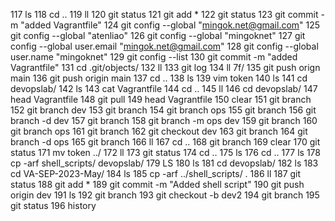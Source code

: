   117  ls
  118  cd ..
  119  ll
  120  git status
  121  git add *
  122  git status
  123  git commit -m "added Vagrantfile"
  124  git config --global "mingok.net@gmail.com"
  125  git config --global "atenliao"
  126  git config --global "mingoknet"
  127  git config --global user.email "mingok.net@gmail.com"
  128  git config --global user.name "mingoknet"
  129  git config --list
  130  git commit -m "added Vagrantfile"
  131  cd .git/objects/
  132  ll
  133  git log
  134  ll 7f/
  135  git push orign main
  136  git push origin main
  137  cd ..
  138  ls
  139  vim token
  140  ls
  141  cd devopslab/
  142  ls
  143  cat Vagrantfile
  144  cd ..
  145  ll
  146  cd devopslab/
  147  head Vagrantfile
  148  git pull
  149  head Vagrantfile
  150  clear
  151  git branch
  152  git branch dev
  153  git branch
  154  git branch ops
  155  git branch
  156  git branch -d dev
  157  git branch
  158  git branch -m ops dev
  159  git branch
  160  git branch ops
  161  git branch
  162  git checkout dev
  163  git branch
  164  git branch -d ops
  165  git branch
  166  ll
  167  cd ..
  168  git branch
  169  clear
  170  git status
  171  mv token ../
  172  ll
  173  git status
  174  cd ..
  175  ls
  176  cd ..
  177  ls
  178  cp -arf shell_scripts/ devopslab/
  179  LS
  180  ls
  181  cd devopslab/
  182  ls
  183  cd VA-SEP-2023-May/
  184  ls
  185  cp -arf ../shell_scripts/ .
  186  ll
  187  git status
  188  git add *
  189  git commit -m "Added shell script"
  190  git push origin dev
  191  ls
  192  git branch
  193  git checkout -b dev2
  194  git branch
  195  git status
  196  history
